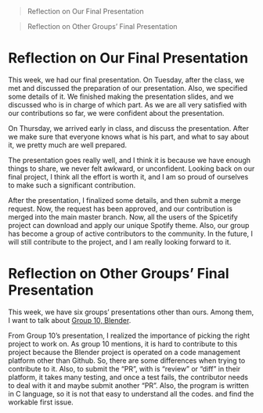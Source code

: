 

> Reflection on Our Final Presentation
> 

> Reflection on Other Groups’ Final Presentation
> 

# Reflection on Our Final Presentation

This week, we had our final presentation. On Tuesday, after the class, we met and discussed the preparation of our presentation. Also, we specified some details of it. We finished making the presentation slides, and we discussed who is in charge of which part. As we are all very satisfied with our contributions so far, we were confident about the presentation. 

On Thursday, we arrived early in class, and discuss the presentation. After we make sure that everyone knows what is his part, and what to say about it, we pretty much are well prepared. 

The presentation goes really well, and I think it is because we have enough things to share, we never felt awkward, or unconfident. Looking back on our final project, I think all the effort is worth it, and I am so proud of ourselves to make such a significant contribution. 

After the presentation, I finalized some details, and then submit a merge request. Now, the request has been approved, and our contribution is merged into the main master branch. Now, all the users of the Spicetify project can download and apply our unique Spotify theme. Also, our group has become a group of active contributors to the community. In the future, I will still contribute to the project, and I am really looking forward to it.

# Reflection on Other Groups’ Final Presentation

This week, we have six groups’ presentations other than ours. Among them, I want to talk about [Group 10, Blender](https://github.com/ossd-sp22/wiki/wiki/Group-10,-Blender).

From Group 10’s presentation, I realized the importance of picking the right project to work on. As group 10 mentions, it is hard to contribute to this project because the Blender project is operated on a code management platform other than Github. So, there are some differences when trying to contribute to it. Also, to submit the “PR”, with is “review” or “diff” in their platform, it takes many testing, and once a test fails, the contributor needs to deal with it and maybe submit another “PR”. Also, the program is written in C language, so it is not that easy to understand all the codes. and find the workable first issue.

